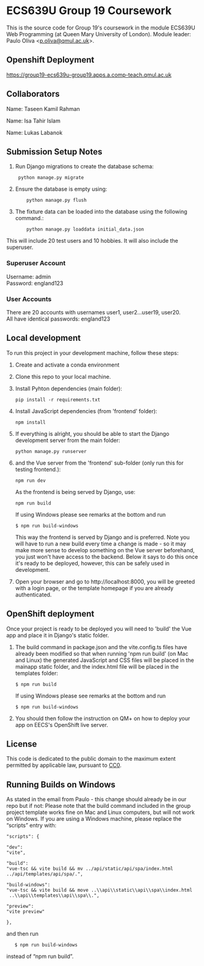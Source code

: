 # ECS639U Group 19 Coursework

This is the source code for Group 19's coursework in the module ECS639U Web Programming (at Queen Mary University of London). Module leader: Paulo Oliva <[p.oliva@qmul.ac.uk](mailto:p.oliva@qmul.ac.uk)>.

## Openshift Deployment
https://group19-ecs639u-group19.apps.a.comp-teach.qmul.ac.uk

## Collaborators
Name: Taseen Kamil Rahman<br>

Name: Isa Tahir Islam<br>

Name: Lukas Labanok<br>

## Submission Setup Notes
1. Run Django migrations to create the database schema:
   ```console
    python manage.py migrate

    ```
2. Ensure the database is empty using:
   ```console
       python manage.py flush
   
   ```

3. The fixture data can be loaded into the database using the following command.:

   ```console
       python manage.py loaddata initial_data.json
   
   ```

This will include 20 test users and 10 hobbies. It will also include the superuser.

### Superuser Account
Username: admin<br>
Password: england123

### User Accounts
There are 20 accounts with usernames user1, user2...user19, user20.<br>
All have identical passwords: england123


## Local development

To run this project in your development machine, follow these steps:

1. Create and activate a conda environment

2. Clone this repo to your local machine.

3. Install Pyhton dependencies (main folder):

    ```console
    pip install -r requirements.txt
    ```

4. Install JavaScript dependencies (from 'frontend' folder):

    ```console
    npm install
    ```

5. If everything is alright, you should be able to start the Django development server from the main folder:

    ```console
    python manage.py runserver
    ```

6. and the Vue server from the 'frontend' sub-folder (only run this for testing frontend.):

    ```console
    npm run dev
    ```
    As the frontend is being served by Django, use:
     ```console
    npm run build
    ```
      If using Windows please see remarks at the bottom and run

    ```console
    $ npm run build-windows
    ```
    This way the frontend is served by Django and is preferred. Note you will have to run a new build every time a change is made - so it may make more sense to develop something on the Vue server beforehand, you just won't have access to the backend. Below it says to do this once it's ready to be deployed, however, this can be safely used in development.

8. Open your browser and go to http://localhost:8000, you will be greeted with a login page, or the template homepage if you are already authenticated.

## OpenShift deployment

Once your project is ready to be deployed you will need to 'build' the Vue app and place it in Django's static folder.

1. The build command in package.json and the vite.config.ts files have already been modified so that when running 'npm run build' (on Mac and Linux) the generated JavaScript and CSS files will be placed in the mainapp static folder, and the index.html file will be placed in the templates folder:

    ```console
    $ npm run build
    ```

    If using Windows please see remarks at the bottom and run

    ```console
    $ npm run build-windows
    ```

2. You should then follow the instruction on QM+ on how to deploy your app on EECS's OpenShift live server.

## License

This code is dedicated to the public domain to the maximum extent permitted by applicable law, pursuant to [CC0](http://creativecommons.org/publicdomain/zero/1.0/).


## Running Builds on Windows
As stated in the email from Paulo - this change should already be in our repo but if not:
Please note that the build command included in the group project template works fine on Mac and Linux computers, but will not work on Windows. If you are using a Windows machine, please replace the “scripts” entry with:
```console
"scripts": {

"dev": 
"vite",

"build": 
"vue-tsc && vite build && mv ../api/static/api/spa/index.html ../api/templates/api/spa/.",

"build-windows": 
"vue-tsc && vite build && move ..\\api\\static\\api\\spa\\index.html
 ..\\api\\templates\\api\\spa\\.",

"preview": 
"vite preview"

},
```
and then run

 ```console
    $ npm run build-windows
 ```

instead of “npm run build”. 
